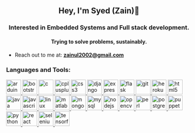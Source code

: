 <h2 align="center">Hey, I'm Syed (Zain)👋</h2>
<h3 align="center">Interested in Embedded Systems and Full stack development.</h3>
<h4 align="center">Trying to solve problems, sustainably.</h4>


- Reach out to me at: **zainul2002@gmail.com**


<h3 align="left">Languages and Tools:</h3>
<p align="left">
  <!-- Arduino -->
  <a href="https://www.arduino.cc/" target="_blank">
    <img src="https://cdn.worldvectorlogo.com/logos/arduino-1.svg" alt="arduino" height="40"/>
  </a>
  <!-- Bootstrap (Devicon) -->
  <a href="https://getbootstrap.com" target="_blank">
    <img src="https://cdn.jsdelivr.net/gh/devicons/devicon/icons/bootstrap/bootstrap-plain-wordmark.svg" alt="bootstrap" height="40"/>
  </a>
  <!-- C -->
  <a href="https://www.cprogramming.com/" target="_blank">
    <img src="https://cdn.jsdelivr.net/gh/devicons/devicon/icons/c/c-original.svg" alt="c" height="40"/>
  </a>
  <!-- C++ -->
  <a href="https://www.w3schools.com/cpp/" target="_blank">
    <img src="https://cdn.jsdelivr.net/gh/devicons/devicon/icons/cplusplus/cplusplus-original.svg" alt="cplusplus" height="40"/>
  </a>
  <!-- CSS3 -->
  <a href="https://www.w3schools.com/css/" target="_blank">
    <img src="https://cdn.jsdelivr.net/gh/devicons/devicon/icons/css3/css3-original-wordmark.svg" alt="css3" height="40"/>
  </a>
  <!-- Django (use a known-good variant) -->
  <a href="https://www.djangoproject.com/" target="_blank">
    <img src="https://cdn.jsdelivr.net/gh/devicons/devicon/icons/django/django-plain.svg" alt="django" height="40"/>
  </a>
  <!-- Express (Devicon wordmark is black; this TechIcons tile is dark-theme friendly) -->
  <a href="https://expressjs.com" target="_blank">
    <img src="https://techicons.dev/icons/express.svg" alt="express" height="40"/>
  </a>
  <!-- Flask -->
  <a href="https://flask.palletsprojects.com/" target="_blank">
    <img src="https://www.vectorlogo.zone/logos/palletsprojects_flask/palletsprojects_flask-icon.svg" alt="flask" height="40"/>
  </a>
  <!-- Git -->
  <a href="https://git-scm.com/" target="_blank">
    <img src="https://www.vectorlogo.zone/logos/git-scm/git-scm-icon.svg" alt="git" height="40"/>
  </a>
  <!-- Heroku -->
  <a href="https://www.heroku.com" target="_blank">
    <img src="https://www.vectorlogo.zone/logos/heroku/heroku-icon.svg" alt="heroku" height="40"/>
  </a>
  <!-- HTML5 -->
  <a href="https://www.w3.org/html/" target="_blank">
    <img src="https://cdn.jsdelivr.net/gh/devicons/devicon/icons/html5/html5-original-wordmark.svg" alt="html5" height="40"/>
  </a>
  <!-- Java -->
  <a href="https://www.java.com" target="_blank">
    <img src="https://cdn.jsdelivr.net/gh/devicons/devicon/icons/java/java-original.svg" alt="java" height="40"/>
  </a>
  <!-- JavaScript -->
  <a href="https://developer.mozilla.org/en-US/docs/Web/JavaScript" target="_blank">
    <img src="https://cdn.jsdelivr.net/gh/devicons/devicon/icons/javascript/javascript-original.svg" alt="javascript" height="40"/>
  </a>
  <!-- Linux -->
  <a href="https://www.linux.org/" target="_blank">
    <img src="https://cdn.jsdelivr.net/gh/devicons/devicon/icons/linux/linux-original.svg" alt="linux" height="40"/>
  </a>
  <!-- MATLAB (Devicon has matlab; use the colored original) -->
  <a href="https://www.mathworks.com/" target="_blank">
    <img src="https://cdn.jsdelivr.net/gh/devicons/devicon/icons/matlab/matlab-original.svg" alt="matlab" height="40"/>
  </a>
  <!-- MongoDB -->
  <a href="https://www.mongodb.com/" target="_blank">
    <img src="https://cdn.jsdelivr.net/gh/devicons/devicon/icons/mongodb/mongodb-original-wordmark.svg" alt="mongodb" height="40"/>
  </a>
  <!-- MySQL -->
  <a href="https://www.mysql.com/" target="_blank">
    <img src="https://cdn.jsdelivr.net/gh/devicons/devicon/icons/mysql/mysql-original-wordmark.svg" alt="mysql" height="40"/>
  </a>
  <!-- Node.js -->
  <a href="https://nodejs.org" target="_blank">
    <img src="https://cdn.jsdelivr.net/gh/devicons/devicon/icons/nodejs/nodejs-original-wordmark.svg" alt="nodejs" height="40"/>
  </a>
  <!-- OpenCV (Devicon) -->
  <a href="https://opencv.org/" target="_blank">
    <img src="https://cdn.jsdelivr.net/gh/devicons/devicon/icons/opencv/opencv-original.svg" alt="opencv" height="40"/>
  </a>
  <!-- Perl (Devicon) -->
  <a href="https://www.perl.org/" target="_blank">
    <img src="https://cdn.jsdelivr.net/gh/devicons/devicon/icons/perl/perl-original.svg" alt="perl" height="40"/>
  </a>
  <!-- PostgreSQL -->
  <a href="https://www.postgresql.org" target="_blank">
    <img src="https://cdn.jsdelivr.net/gh/devicons/devicon/icons/postgresql/postgresql-original-wordmark.svg" alt="postgresql" height="40"/>
  </a>
  <!-- Puppeteer -->
  <a href="https://github.com/puppeteer/puppeteer" target="_blank">
    <img src="https://www.vectorlogo.zone/logos/pptrdev/pptrdev-official.svg" alt="puppeteer" height="40"/>
  </a>
  <!-- Python -->
  <a href="https://www.python.org" target="_blank">
    <img src="https://cdn.jsdelivr.net/gh/devicons/devicon/icons/python/python-original.svg" alt="python" height="40"/>
  </a>
  <!-- React -->
  <a href="https://reactjs.org/" target="_blank">
    <img src="https://cdn.jsdelivr.net/gh/devicons/devicon/icons/react/react-original-wordmark.svg" alt="react" height="40"/>
  </a>
  <!-- Selenium (use a reliable logo CDN) -->
  <a href="https://www.selenium.dev" target="_blank">
    <img src="https://techicons.dev/icons/selenium.svg" alt="selenium" height="40"/>
  </a>
  <!-- TensorFlow -->
  <a href="https://www.tensorflow.org" target="_blank">
    <img src="https://www.vectorlogo.zone/logos/tensorflow/tensorflow-icon.svg" alt="tensorflow" height="40"/>
  </a>
</p>



